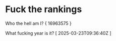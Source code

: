 # Fuck the rankings

Who the hell am I?
{ 16963575 }

What fucking year is it?
[ 2025-03-23T09:36:40Z ]
